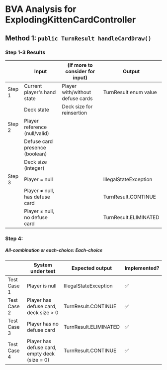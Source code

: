 # BVA Analysis for ExplodingKittenCardController

## Method 1: ```public TurnResult handleCardDraw()```
### Step 1-3 Results
|        | Input                                          | (if more to consider for input)    | Output                                   |
|--------|------------------------------------------------|------------------------------------|------------------------------------------|
| Step 1 | Current player's hand state                    | Player with/without defuse cards   | TurnResult enum value                    |
|        | Deck state                                     | Deck size for reinsertion          |                                          |
| Step 2 | Player reference (null/valid)                  |                                    |                                          |
|        | Defuse card presence (boolean)                 |                                    |                                          |
|        | Deck size (integer)                            |                                    |                                          |
| Step 3 | Player = null                                  |                                    | IllegalStateException                    |
|        | Player ≠ null, has defuse card                 |                                    | TurnResult.CONTINUE                      |
|        | Player ≠ null, no defuse card                  |                                    | TurnResult.ELIMINATED                    |

### Step 4:
##### All-combination or each-choice: Each-choice

|             | System under test                              | Expected output         | Implemented?         |
|-------------|------------------------------------------------|-------------------------|----------------------|
| Test Case 1 | Player is null                                 | IllegalStateException   | :white_check_mark:   |
| Test Case 2 | Player has defuse card, deck size > 0          | TurnResult.CONTINUE     | :white_check_mark:   |
| Test Case 3 | Player has no defuse card                      | TurnResult.ELIMINATED   | :white_check_mark:   |
| Test Case 4 | Player has defuse card, empty deck (size = 0)  | TurnResult.CONTINUE     | :white_check_mark:   | 